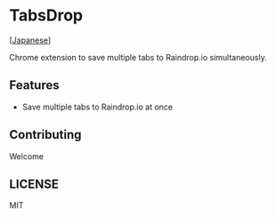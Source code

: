 # TabsDrop

[[Japanese](https://scrapbox.io/mrsekut-p/TabsDrop)]

Chrome extension to save multiple tabs to Raindrop.io simultaneously.

## Features

- Save multiple tabs to Raindrop.io at once

## Contributing

Welcome

## LICENSE

MIT
